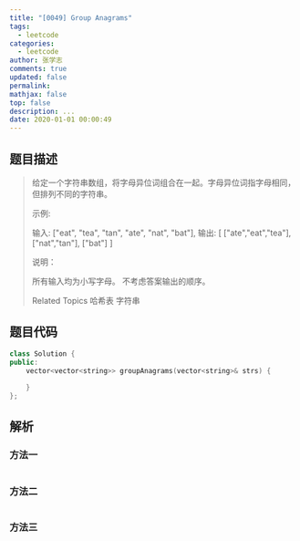 ```yaml
---
title: "[0049] Group Anagrams"
tags:
  - leetcode
categories:
  - leetcode
author: 张学志
comments: true
updated: false
permalink:
mathjax: false
top: false
description: ...
date: 2020-01-01 00:00:49
---
```


## 题目描述

> 给定一个字符串数组，将字母异位词组合在一起。字母异位词指字母相同，但排列不同的字符串。 
> 
> 示例: 
> 
> 输入: ["eat", "tea", "tan", "ate", "nat", "bat"],
> 输出:
> [
> ["ate","eat","tea"],
> ["nat","tan"],
> ["bat"]
> ] 
> 
> 说明： 
> 
> 
> 所有输入均为小写字母。 
> 不考虑答案输出的顺序。 
> 
> Related Topics 哈希表 字符串

## 题目代码

```cpp
class Solution {
public:
    vector<vector<string>> groupAnagrams(vector<string>& strs) {
        
    }
};
```

## 解析

### 方法一

```cpp

```

### 方法二

```cpp

```

### 方法三

```cpp

```

